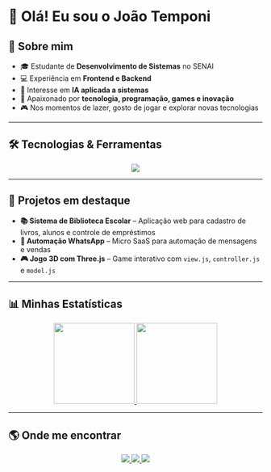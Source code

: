 # 👋 Olá! Eu sou o João Temponi  

## 🚀 Sobre mim  
- 🎓 Estudante de **Desenvolvimento de Sistemas** no SENAI  
- 💻 Experiência em **Frontend e Backend**  
- 🤖 Interesse em **IA aplicada a sistemas**  
- 🎯 Apaixonado por **tecnologia, programação, games e inovação**  
- 🎮 Nos momentos de lazer, gosto de jogar e explorar novas tecnologias  

---

## 🛠️ Tecnologias & Ferramentas  
<p align="center">
  <img src="https://skillicons.dev/icons?i=html,css,js,ts,react,nodejs,express,postgres,git,github,docker,linux,vscode,figma" />
</p>

---

## 📌 Projetos em destaque  
- **📚 Sistema de Biblioteca Escolar** – Aplicação web para cadastro de livros, alunos e controle de empréstimos  
- **🤖 Automação WhatsApp** – Micro SaaS para automação de mensagens e vendas  
- **🎮 Jogo 3D com Three.js** – Game interativo com `view.js`, `controller.js` e `model.js`  

---

## 📊 Minhas Estatísticas  
<div align="center">

<a href="https://github.com/joaotemponi">
  <img height="160em" src="https://github-readme-stats.vercel.app/api?username=profRenatoOliveira1&show_icons=true&theme=github_dark&include_all_commits=true&count_private=true&hide_border=true"/>
  <img height="160em" src="https://github-readme-stats.vercel.app/api/top-langs/?username=joaotemponi&layout=compact&langs_count=7&theme=github_dark&hide_border=true"/>
</a>

</div>

---

## 🌎 Onde me encontrar  
<p align="center">
  <a href="https://www.linkedin.com/in/jo%C3%A3opedrotemponi/" target="_blank">
    <img src="https://img.shields.io/badge/LinkedIn-0A66C2.svg?style=for-the-badge&logo=linkedin&logoColor=white"/>
  </a>
  <a href="mailto:joao3gamerbr@gmail.com" target="_blank">
    <img src="https://img.shields.io/badge/Gmail-EA4335.svg?style=for-the-badge&logo=gmail&logoColor=white"/>
  </a>
  <a href="https://github.com/joaotemponi" target="_blank">
    <img src="https://img.shields.io/badge/GitHub-181717.svg?style=for-the-badge&logo=github&logoColor=white"/>
  </a>
</p>
